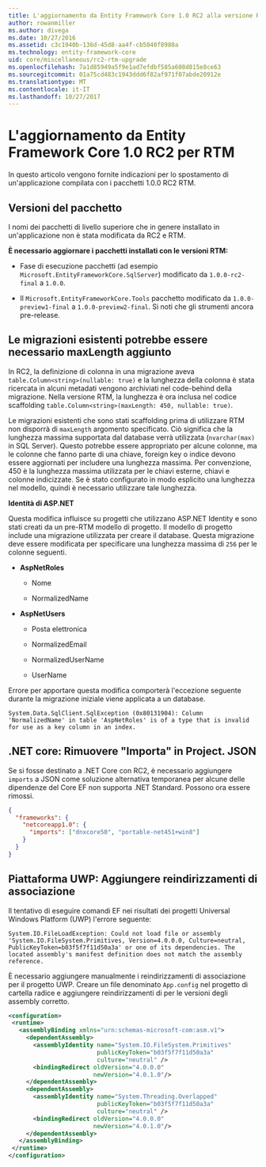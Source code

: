 ```yaml
---
title: L'aggiornamento da Entity Framework Core 1.0 RC2 alla versione RTM - Core a Entity Framework
author: rowanmiller
ms.author: divega
ms.date: 10/27/2016
ms.assetid: c3c1940b-136d-45d8-aa4f-cb5040f8980a
ms.technology: entity-framework-core
uid: core/miscellaneous/rc2-rtm-upgrade
ms.openlocfilehash: 7a1d85949a5f9e1ad7efdbf585a608d815e8ce63
ms.sourcegitcommit: 01a75cd483c1943ddd6f82af971f07abde20912e
ms.translationtype: MT
ms.contentlocale: it-IT
ms.lasthandoff: 10/27/2017
---
```

# <a name="upgrading-from-ef-core-10-rc2-to-rtm"></a>L'aggiornamento da Entity Framework Core 1.0 RC2 per RTM

In questo articolo vengono fornite indicazioni per lo spostamento di un'applicazione compilata con i pacchetti 1.0.0 RC2 RTM.

## <a name="package-versions"></a>Versioni del pacchetto

I nomi dei pacchetti di livello superiore che in genere installato in un'applicazione non è stata modificata da RC2 e RTM.

**È necessario aggiornare i pacchetti installati con le versioni RTM:**

* Fase di esecuzione pacchetti (ad esempio `Microsoft.EntityFrameworkCore.SqlServer`) modificato da `1.0.0-rc2-final` a `1.0.0`.

* Il `Microsoft.EntityFrameworkCore.Tools` pacchetto modificato da `1.0.0-preview1-final` a `1.0.0-preview2-final`. Si noti che gli strumenti ancora pre-release.

## <a name="existing-migrations-may-need-maxlength-added"></a>Le migrazioni esistenti potrebbe essere necessario maxLength aggiunto

In RC2, la definizione di colonna in una migrazione aveva `table.Column<string>(nullable: true)` e la lunghezza della colonna è stata ricercata in alcuni metadati vengono archiviati nel code-behind della migrazione. Nella versione RTM, la lunghezza è ora inclusa nel codice scaffolding `table.Column<string>(maxLength: 450, nullable: true)`.

Le migrazioni esistenti che sono stati scaffolding prima di utilizzare RTM non disporrà di `maxLength` argomento specificato. Ciò significa che la lunghezza massima supportata dal database verrà utilizzata (`nvarchar(max)` in SQL Server). Questo potrebbe essere appropriato per alcune colonne, ma le colonne che fanno parte di una chiave, foreign key o indice devono essere aggiornati per includere una lunghezza massima. Per convenzione, 450 è la lunghezza massima utilizzata per le chiavi esterne, chiavi e colonne indicizzate. Se è stato configurato in modo esplicito una lunghezza nel modello, quindi è necessario utilizzare tale lunghezza.

**Identità di ASP.NET**

Questa modifica influisce su progetti che utilizzano ASP.NET Identity e sono stati creati da un pre-RTM modello di progetto. Il modello di progetto include una migrazione utilizzata per creare il database. Questa migrazione deve essere modificata per specificare una lunghezza massima di `256` per le colonne seguenti.

*  **AspNetRoles**

    * Nome

    * NormalizedName

*  **AspNetUsers**

   * Posta elettronica

   * NormalizedEmail

   * NormalizedUserName

   * UserName

Errore per apportare questa modifica comporterà l'eccezione seguente durante la migrazione iniziale viene applicata a un database.

    System.Data.SqlClient.SqlException (0x80131904): Column 'NormalizedName' in table 'AspNetRoles' is of a type that is invalid for use as a key column in an index.

## <a name="net-core-remove-imports-in-projectjson"></a>.NET core: Rimuovere "Importa" in Project. JSON

Se si fosse destinato a .NET Core con RC2, è necessario aggiungere `imports` a JSON come soluzione alternativa temporanea per alcune delle dipendenze del Core EF non supporta .NET Standard. Possono ora essere rimossi.

``` json
{
  "frameworks": {
    "netcoreapp1.0": {
      "imports": ["dnxcore50", "portable-net451+win8"]
    }
  }
}
```

## <a name="uwp-add-binding-redirects"></a>Piattaforma UWP: Aggiungere reindirizzamenti di associazione

Il tentativo di eseguire comandi EF nei risultati dei progetti Universal Windows Platform (UWP) l'errore seguente:

    System.IO.FileLoadException: Could not load file or assembly 'System.IO.FileSystem.Primitives, Version=4.0.0.0, Culture=neutral, PublicKeyToken=b03f5f7f11d50a3a' or one of its dependencies. The located assembly's manifest definition does not match the assembly reference.

È necessario aggiungere manualmente i reindirizzamenti di associazione per il progetto UWP. Creare un file denominato `App.config` nel progetto di cartella radice e aggiungere reindirizzamenti di per le versioni degli assembly corretto.

``` xml
<configuration>
 <runtime>
   <assemblyBinding xmlns="urn:schemas-microsoft-com:asm.v1">
     <dependentAssembly>
       <assemblyIdentity name="System.IO.FileSystem.Primitives"
                         publicKeyToken="b03f5f7f11d50a3a"
                         culture="neutral" />
       <bindingRedirect oldVersion="4.0.0.0"
                        newVersion="4.0.1.0"/>
     </dependentAssembly>
     <dependentAssembly>
       <assemblyIdentity name="System.Threading.Overlapped"
                         publicKeyToken="b03f5f7f11d50a3a"
                         culture="neutral" />
       <bindingRedirect oldVersion="4.0.0.0"
                        newVersion="4.0.1.0"/>
     </dependentAssembly>
   </assemblyBinding>
 </runtime>
</configuration>
```

